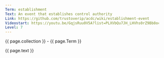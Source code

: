 ```yaml
---
Term: establishment
Text: An event that establishes control authority
Link: https://github.com/trustoverip/acdc/wiki/establishment-event
Videostart: https://youtu.be/GqjsRuu0V5A?list=PLXVbQu7JH_LHVhs0rZ9Bb8ocyKlPljkaG&t=19m39s
Level: 7
---
```


{{ page.collection }} - {{ page.Term }}

   {{ page.text }}

